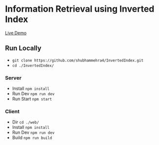# Information Retrieval using Inverted Index

<a href="https://inverted-index.netlify.app/" rel="external" target="_blank">Live Demo</a>

## Run Locally

- `git clone https://github.com/shubhammehra4/InvertedIndex.git`
- `cd ./InvertedIndex/`

### Server

- Install
  `npm install`
- Run Dev
  `npm run dev`
- Run Start
  `npm start`

### Client

- Dir
  `cd ./web/`
- Install
  `npm install`
- Run Dev
  `npm run dev`
- Build
  `npm run build`
